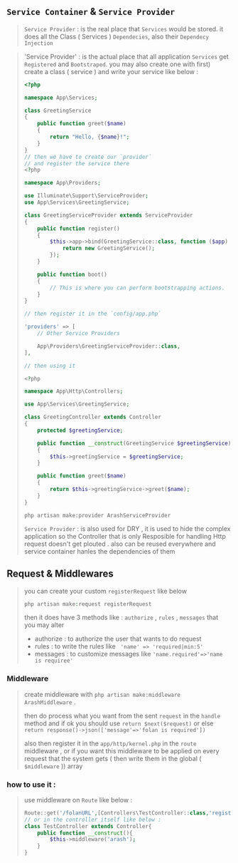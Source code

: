 ## `Service Container` & `Service Provider`

> `Service Provider` : is the real place that `Services` would be stored. it does all the Class ( Services ) `Dependecies`, also their `Dependecy Injection`

> 'Service Provider' : is the actual place that all application `Services` get `Registered` and `Bootstraped`. you may also create one with first) create a class ( service ) and write your service like below :
>
> ```php
> <?php
> 
> namespace App\Services;
> 
> class GreetingService
> {
>     public function greet($name)
>     {
>         return "Hello, {$name}!";
>     }
> }
> // then we have to create our `provider`
> // and register the service there
> <?php
> 
> namespace App\Providers;
> 
> use Illuminate\Support\ServiceProvider;
> use App\Services\GreetingService;
> 
> class GreetingServiceProvider extends ServiceProvider
> {
>     public function register()
>     {
>         $this->app->bind(GreetingService::class, function ($app) {
>             return new GreetingService();
>         });
>     }
> 
>     public function boot()
>     {
>         // This is where you can perform bootstrapping actions.
>     }
> }
> 
> // then register it in the `config/app.php`
> 
> 'providers' => [
>     // Other Service Providers
> 
>     App\Providers\GreetingServiceProvider::class,
> ],
> 
> // then using it
> 
> <?php
> 
> namespace App\Http\Controllers;
> 
> use App\Services\GreetingService;
> 
> class GreetingController extends Controller
> {
>     protected $greetingService;
> 
>     public function __construct(GreetingService $greetingService)
>     {
>         $this->greetingService = $greetingService;
>     }
> 
>     public function greet($name)
>     {
>         return $this->greetingService->greet($name);
>     }
> }
> ```
>
> 
>
> ```
> php artisan make:provider ArashServiceProvider
> ```
>
> `Service Provider` : is also used for DRY , it is used to hide the complex application so the Controller that is only Resposible for handling Http request doesn't get plouted . also can be reused everywhere and service container hanles the dependencies of them

## Request & Middlewares

> you can create your custom `registerRequest` like below
>
> ```php
> php artisan make:request registerRequest
> ```
>
> then it does have 3 methods like : `authorize` , `rules` , `messages` that you may alter
>
> - authorize : to authorize the user that wants to do request
> - rules : to write the rules like ` 'name' => 'required|min:5'` 
> - messages : to customize messages like `'name.required'=>'name is requiree'`

### Middleware

> create middleware with `php artisan make:middleware ArashMiddleware` .
>
> then do process what you want from the sent `request` in the `handle` method and if ok you should use `return $next($request)` or else `return response()->json(['message'=>'folan is required'])`
>
> also then register it in the `app/http/kernel.php` in the `route` middleware , or if you want this middleware to be applied on every request that the system gets ( then write them in the global ( `$middleware` )) array

### how to use it :

> use middleware on `Route` like below :
>
> ```php
> Route::get('/folanURL',[Controllers\TestController::class,'register'])->middleware('arash');
> // or in the controller itself like below :
> class TestController extends Controller{
>     public function __construct(){
>         $this->middleware('arash');
>     }
> }
> ```